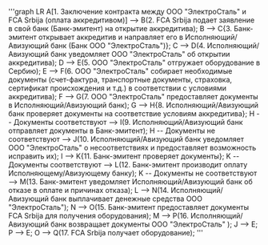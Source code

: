 '''graph LR
    A[1. Заключение контракта между ООО "ЭлектроСталь" и FCA Srbija (оплата аккредитивом)] --> B(2. FCA Srbija подает заявление в свой банк (Банк-эмитент) на открытие аккредитива);
    B --> C{3. Банк-эмитент открывает аккредитив и направляет его в Исполняющий/Авизующий банк (Банк ООО "ЭлектроСталь")};
    C --> D(4. Исполняющий/Авизующий банк уведомляет ООО "ЭлектроСталь" об открытии аккредитива);
    D --> E(5. ООО "ЭлектроСталь" отгружает оборудование в Сербию);
    E --> F(6. ООО "ЭлектроСталь" собирает необходимые документы (счет-фактура, транспортные документы, страховка, сертификат происхождения и т.д.) в соответствии с условиями аккредитива);
    F --> G(7. ООО "ЭлектроСталь" предоставляет документы в Исполняющий/Авизующий банк);
    G --> H{8. Исполняющий/Авизующий банк проверяет документы на соответствие условиям аккредитива};
    H -- Документы соответствуют --> I(9. Исполняющий/Авизующий банк отправляет документы в Банк-эмитент);
    H -- Документы не соответствуют --> J(10. Исполняющий/Авизующий банк уведомляет ООО "ЭлектроСталь" о несоответствиях и предоставляет возможность исправить их);
    I --> K{11. Банк-эмитент проверяет документы};
    K -- Документы соответствуют --> L(12. Банк-эмитент производит оплату Исполняющему/Авизующему банку);
    K -- Документы не соответствуют --> M(13. Банк-эмитент уведомляет Исполняющий/Авизующий банк об отказе в оплате и причинах отказа);
    L --> N(14. Исполняющий/Авизующий банк выплачивает денежные средства ООО "ЭлектроСталь");
    N --> O(15. Банк-эмитент предоставляет документы FCA Srbija для получения оборудования);
    M --> P(16. Исполняющий/Авизующий банк возвращает документы ООО "ЭлектроСталь" );
    J --> E;
    P --> E;
    O --> Q(17. FCA Srbija получает оборудование);
'''
